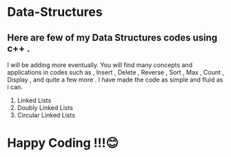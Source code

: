 # Data-Structures

## Here are few of my Data Structures codes using c++ . 
I will be adding more eventually.
You will find many concepts and applications in codes such as , Insert , Delete , Reverse , Sort , Max , Count , Display , and quite a few more .
I have made the code as simple and fluid as i can.

1. Linked Lists
2. Doubly Linked Lists
3. Circular Linked Lists


# Happy Coding !!!😊
